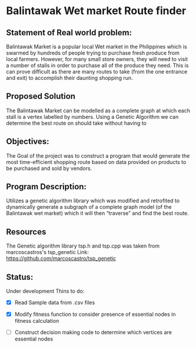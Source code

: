 # Balintawak Wet market Route finder

## Statement of Real world problem:
Balintawak Market is a popular local Wet market in the Philippines which is swarmed by hundreds of people trying to purchase fresh produce from local farmers. However, for many small store owners, they will need to visit a number of stalls in order to purchase all of the produce they need. This is can prove difficult as there are many routes to take (from the one entrance and exit) to accomplish their daunting shopping run.

## Proposed Solution
The Balintawak Market can be modelled as a complete graph at which each stall is a vertex labelled by numbers. Using a Genetic Algorithm we can determine the best route on should take without having to 
## Objectives: 
The Goal of the project was to construct a program that would generate the most time-efficient shopping route based on data provided on products to be purchased and sold by vendors.
## Program Description:

Utilizes a genetic algorithm library which was modified and retrofited to dynamically generate a subgraph of a complete graph model (of the Balintawak wet market) which it will then “traverse” and find the best route.


## Resources
The Genetic algorithm library tsp.h and tsp.cpp was taken from marcoscastros's tsp_genetic 
Link: https://github.com/marcoscastro/tsp_genetic 

## Status:
Under development
Thins to do:
- [x] Read Sample data from .csv files
- [x] Modify fitness function to consider presence of essential nodes in fitness calculation
- [ ] Construct decision making code to determine which vertices are essential nodes

